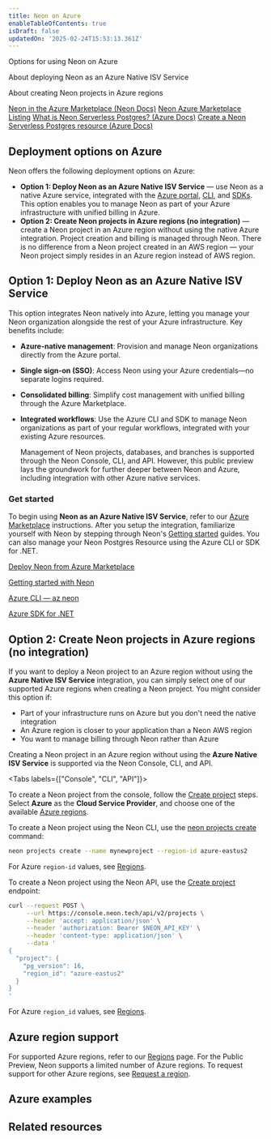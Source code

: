 ```yaml
---
title: Neon on Azure
enableTableOfContents: true
isDraft: false
updatedOn: '2025-02-24T15:53:13.361Z'
---
```


<InfoBlock>
<DocsList title="What you will learn:">
<p>Options for using Neon on Azure</p>
<p>About deploying Neon as an Azure Native ISV Service</p>
<p>About creating Neon projects in Azure regions</p>
</DocsList>

<DocsList title="Related resources" theme="docs">
  <a href="/docs/introduction/billing-azure-marketplace">Neon in the Azure Marketplace (Neon Docs)</a>
  <a href="https://azuremarketplace.microsoft.com/en-us/marketplace/apps/neon1722366567200.neon_serverless_postgres_azure_prod?tab=Overview">Neon Azure Marketplace Listing</a>
  <a href="https://learn.microsoft.com/en-us/azure/partner-solutions/neon/overview">What is Neon Serverless Postgres? (Azure Docs)</a>
  <a href="https://learn.microsoft.com/en-us/azure/partner-solutions/neon/create">Create a Neon Serverless Postgres resource (Azure Docs)</a>
</DocsList>

</InfoBlock>

## Deployment options on Azure

Neon offers the following deployment options on Azure:

- **Option 1: Deploy Neon as an Azure Native ISV Service** — use Neon as a native Azure service, integrated with the [Azure portal](https://portal.azure.com/#home), [CLI](https://learn.microsoft.com/en-us/cli/azure/neon?view=azure-cli-latest), and [SDKs](https://learn.microsoft.com/en-us/dotnet/api/overview/azure/neonpostgres?view=azure-dotnet-preview). This option enables you to manage Neon as part of your Azure infrastructure with unified billing in Azure.
  <PublicPreview/>
- **Option 2: Create Neon projects in Azure regions (no integration)** — create a Neon project in an Azure region without using the native Azure integration. Project creation and billing is managed through Neon. There is no difference from a Neon project created in an AWS region — your Neon project simply resides in an Azure region instead of AWS region.

## Option 1: Deploy Neon as an Azure Native ISV Service

This option integrates Neon natively into Azure, letting you manage your Neon organization alongside the rest of your Azure infrastructure. Key benefits include:

- **Azure-native management**: Provision and manage Neon organizations directly from the Azure portal.
- **Single sign-on (SSO)**: Access Neon using your Azure credentials—no separate logins required.
- **Consolidated billing**: Simplify cost management with unified billing through the Azure Marketplace.
- **Integrated workflows**: Use the Azure CLI and SDK to manage Neon organizations as part of your regular workflows, integrated with your existing Azure resources.

    <Admonition type="note">
    Management of Neon projects, databases, and branches is supported through the Neon Console, CLI, and API. However, this public preview lays the groundwork for further deeper between Neon and Azure, including integration with other Azure native services.
    </Admonition>

### Get started

To begin using **Neon as an Azure Native ISV Service**, refer to our [Azure Marketplace](/docs/introduction/billing-azure-marketplace) instructions. After you setup the integration, familiarize yourself with Neon by stepping through Neon's [Getting started](https://neon.tech/docs/introduction#get-started) guides. You can also manage your Neon Postgres Resource using the Azure CLI or SDK for .NET.

<DetailIconCards>

<a href="/docs/introduction/billing-azure-marketplace" description="Deploy Neon Postgres as Native ISV Service from the Azure Marketplace" icon="enable">Deploy Neon from Azure Marketplace</a>

<a href="https://neon.tech/docs/introduction#get-started" description="Familiarize yourself with Neon by stepping through our Getting started guides" icon="trend-up">Getting started with Neon</a>

<a href="https://learn.microsoft.com/en-us/cli/azure/neon?view=azure-cli-latest" description="Manage your Neon Resource with the Azure CLI" icon="cli">Azure CLI — az neon</a>

<a href="https://learn.microsoft.com/en-us/dotnet/api/overview/azure/neonpostgres?view=azure-dotnet-preview" description="Manage your Neon Resource with the Azure SDK for .NET" icon="code">Azure SDK for .NET</a>

</DetailIconCards>

## Option 2: Create Neon projects in Azure regions (no integration)

If you want to deploy a Neon project to an Azure region without using the **Azure Native ISV Service** integration, you can simply select one of our supported Azure regions when creating a Neon project. You might consider this option if:

- Part of your infrastructure runs on Azure but you don't need the native integration
- An Azure region is closer to your application than a Neon AWS region
- You want to manage billing through Neon rather than Azure

Creating a Neon project in an Azure region without using the **Azure Native ISV Service** is supported via the Neon Console, CLI, and API.

<Tabs labels={["Console", "CLI", "API"]}>

<TabItem>

To create a Neon project from the console, follow the [Create project](https://neon.tech/docs/manage/projects#create-a-project) steps. Select **Azure** as the **Cloud Service Provider**, and choose one of the available [Azure regions](/docs/introduction/regions).

</TabItem>

<TabItem>

To create a Neon project using the Neon CLI, use the [neon projects create](/docs/reference/cli-projects#create) command:

```bash
neon projects create --name mynewproject --region-id azure-eastus2
```

For Azure `region-id` values, see [Regions](/docs/introduction/regions).
</TabItem>

<TabItem>

To create a Neon project using the Neon API, use the [Create project](https://api-docs.neon.tech/reference/createproject) endpoint:

```bash
curl --request POST \
     --url https://console.neon.tech/api/v2/projects \
     --header 'accept: application/json' \
     --header 'authorization: Bearer $NEON_API_KEY' \
     --header 'content-type: application/json' \
     --data '
{
  "project": {
    "pg_version": 16,
    "region_id": "azure-eastus2"
  }
}
'
```

For Azure `region_id` values, see [Regions](/docs/introduction/regions).

</TabItem>

</Tabs>

## Azure region support

For supported Azure regions, refer to our [Regions](/docs/introduction/regions) page. For the Public Preview, Neon supports a limited number of Azure regions. To request support for other Azure regions, see [Request a region](/docs/introduction/regions#request-a-region).

## Azure examples

<TechCards>

<a href="https://neon.tech/guides/neon-azure-integration" title="Get started with Neon on Azure" description="Deploy Neon's serverless Postgres via the Azure Marketplace" icon="azure"></a>

<a href="https://neon.tech/blog/multitenant-private-ai-chat-with-neon-on-azure" title="Multitenant private RAG with Neon on Azure" description="Tenant AI Chat Solution Accelerator uses Neon Serverless Postgres on Azure." icon="azure"></a>

<a href="https://neon.tech/guides/query-postgres-azure-functions" title="Azure Functions" description="Connect from Azure Functions to Neon" icon="azure"></a>

<a href="https://neon.tech/guides/azure-functions-referral-system" title="Azure Functions" description="Building a Serverless Referral System with Neon Postgres and Azure Functions" icon="azure"></a>

<a href="https://neon.tech/blog/building-sql-query-assistant-with-dotnet-azure-functions-openai" title="Azure Functions, Azure OpenAI" description="Building an Intelligent SQL Query Assistant with Neon, .NET, Azure Functions, and Azure OpenAI service" icon="azure"></a>

<a href="https://neon.tech/blog/generative-feedback-loops-with-neon-serverless-postgres-azure-functions-and-azure-openai" title="Azure Functions, Azure OpenAI" description="Generative Feedback Loops with Neon serverless Postgres, Azure Functions, and Azure OpenAI" icon="azure"></a>

<a href="https://neon.tech/blog/how-to-create-your-personal-ai-powered-email-assistant-in-azure" title="Azure App Service" description="Create Your Personal AI Powered Email Assistant in Azure" icon="azure"></a>

<a href="https://neon.tech/guides/azure-todo-static-web-app" title="Azure Static Web Apps" description="Building Azure Static Web Apps with Neon" icon="azure"></a>

<a href="https://neon.tech/guides/azure-ai-language" title="Azure AI Language" description="Learn how to analyze customer feedback using Azure AI Language and store results in Neon Postgres" icon="azure"></a>

</TechCards>

## Related resources

<TechCards>

<a href="/docs/guides/dotnet-npgsql" title=".NET" description="Connect a .NET (C#) application to Neon" icon="dotnet"></a>

<a href="/docs/guides/dotnet-entity-framework" title="Connect from Entity Framework" description="Connect a Dotnet Entity Framework application to Neon" icon="entity"></a>

<a href="/docs/guides/entity-migrations" title="Entity Framework Schema Migrations" description="Schema migration with Neon and Entity Framework" icon="entity"></a>

<a href="/docs/import/migrate-from-azure-postgres" title="Replicate data from Azure PostgreSQL" description="Replicate data from Azure PostgreSQL to Neon" icon="azure"></a>

<a href="https://neon.tech/guides/dotnet-neon-entity-framework" title="ASP.NET with Neon and Entity Framework" description="Building ASP.NET Core Applications with Neon and Entity Framework Core" icon="entity"></a>

<a href="https://neon.tech/guides/aspnet-core-api-neon" title="ASP.NET Core, Swagger, and Neon" description="Building a RESTful API with ASP.NET Core, Swagger, and Neon" icon="entity"></a>

<a href="https://neon.tech/guides/read-replica-entity-framework" title="Neon Read Replicas with Entity Framework" description="Scale your .NET application with Entity Framework and Neon Postgres Read Replicas" icon="entity"></a>

</TechCards>
